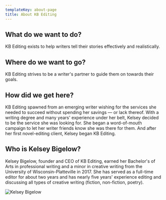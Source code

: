 ```yaml
---
templateKey: about-page
title: About KB Editing
---
```

## What do we want to do?

KB Editing exists to help writers tell their stories effectively and realistically.

## Where do we want to go?

KB Editing strives to be a writer's partner to guide them on towards their goals.

## How did we get here?

KB Editing spawned from an emerging writer wishing for the services she needed to succeed without spending her savings — or lack thereof. With a writing degree and many years' experience under her belt, Kelsey decided to be the service she was looking for. She began a word-of-mouth campaign to let her writer friends know she was there for them. And after her first novel-editing client, Kelsey began KB Editing.

## Who is Kelsey Bigelow?

Kelsey Bigelow, founder and CEO of KB Editing, earned her Bachelor's of Arts in professional writing and a minor in creative writing from the University of Wisconsin-Platteville in 2017. She has served as a full-time editor for about two years and has nearly five years' experience editing and discussing all types of creative writing (fiction, non-fiction, poetry). 

![Kelsey Bigelow](/img/headshot_circular.jpg)

###
